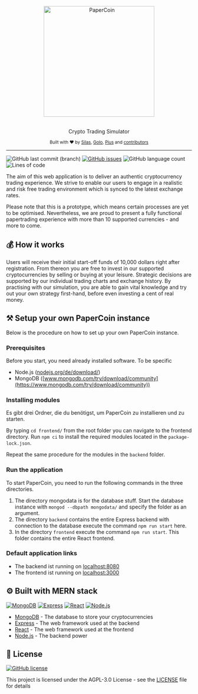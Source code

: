 <div align="center">
    <a href="#"><img src="https://raw.githubusercontent.com/piuswalter/CryptoTradingSimulator/master/logo-dark.svg" alt="PaperCoin" width="300"></a>
    <br />
    <br />
    <p>Crypto Trading Simulator</p>
    <small>Built with ❤️ by
        <a href="https://github.com/silaspohl">Silas</a>,
        <a href="https://github.com/6010">Golo</a>,
        <a href="https://github.com/piuswalter">Pius</a> and
        <a href="https://github.com/piuswalter/StudyOffline/graphs/contributors">contributors</a>
    </small>
</div>

---

![GitHub last commit (branch)](https://img.shields.io/github/last-commit/piuswalter/CryptoTradingSimulator/development)
[![GitHub issues](https://img.shields.io/github/issues/piuswalter/CryptoTradingSimulator)](https://github.com/piuswalter/CryptoTradingSimulator/issues)
![GitHub language count](https://img.shields.io/github/languages/count/piuswalter/CryptoTradingSimulator)
![Lines of code](https://img.shields.io/tokei/lines/github/piuswalter/CryptoTradingSimulator)

The aim of this web application is to deliver an authentic cryptocurrency trading experience. We strive to enable our users to engage in a realistic and risk free trading environment which is synced to the latest exchange rates.

Please note that this is a prototype, which means certain processes are yet to be optimised. Nevertheless, we are proud to present a fully functional papertrading experience with more than 10 supported currencies - and more to come.

## 💰 How it works

Users will receive their initial start-off funds of 10,000 dollars right after registration. From thereon you are free to invest in our supported cryptocurrencies by selling or buying at your leisure. Strategic decisions are supported by our individual trading charts and exchange history. By practising with our simulation, you are able to gain vital knowledge and try out your own strategy first-hand, before even investing a cent of real money.

## ⚒️ Setup your own PaperCoin instance

Below is the procedure on how to set up your own PaperCoin instance.

### Prerequisites

Before you start, you need already installed software. To be specific

- Node.js ([nodejs.org/de/download/](https://nodejs.org/de/download/))
- MongoDB ([www.mongodb.com/try/download/community](https://www.mongodb.com/try/download/community))

### Installing modules

Es gibt drei Ordner, die du benötigst, um PaperCoin zu installieren und zu starten.

By typing `cd frontend/` from the root folder you can navigate to the frontend directory. Run `npm ci` to install the required modules located in the `package-lock.json`.

Repeat the same procedure for the modules in the `backend` folder.

### Run the application

To start PaperCoin, you need to run the following commands in the three directories.

1. The directory mongodata is for the database stuff. Start the database instance with `mongod --dbpath mongodata/` and specify the folder as an argument.
2. The directory `backend` contains the entire Express backend with connection to the database execute the command `npm run start` here.
3. In the directory `frontend` execute the command `npm run start`. This folder contains the entire React frontend.

### Default application links

- The backend ist running on [localhost:8080](http://localhost:8080/)
- The frontend ist running on [localhost:3000](http://localhost:3000/)

## ⚙️ Built with MERN stack

[![MongoDB](https://img.shields.io/badge/-MongoDB-333333?logo=MongoDB)](https://www.mongodb.com/)
[![Express](https://img.shields.io/badge/-Express-000000?logo=Express)](https://expressjs.com/)
[![React](https://img.shields.io/badge/-React-333333?logo=React)](https://reactjs.org/)
[![Node.js](https://img.shields.io/badge/-Node.js-333333?logo=Node.js)](https://nodejs.org/)

- [MongoDB](https://www.mongodb.com/) - The database to store your cryptocurrencies
- [Express](https://expressjs.com/) - The web framework used at the backend
- [React](https://reactjs.org/) - The web framework used at the frontend
- [Node.js](https://nodejs.org/en/) - The backend power


## 📜 License

[![GitHub license](https://img.shields.io/github/license/piuswalter/CryptoTradingSimulator)](https://github.com/piuswalter/CryptoTradingSimulator/blob/master/LICENSE)

This project is licensed under the AGPL-3.0 License - see the [LICENSE](LICENSE) file for details

